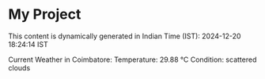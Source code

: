 # My Project

This content is dynamically generated in Indian Time (IST): 2024-12-20 18:24:14 IST


Current Weather in Coimbatore:
Temperature: 29.88 °C
Condition: scattered clouds
